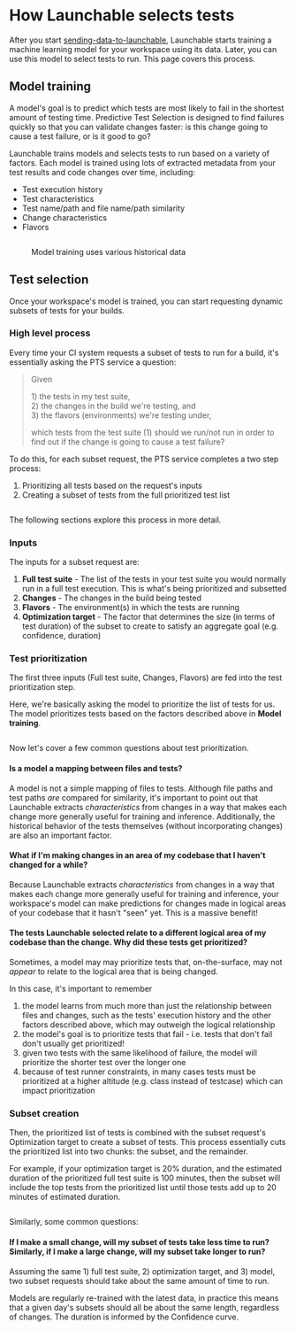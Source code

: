 # How Launchable selects tests

After you start [sending-data-to-launchable](../../sending-data-to-launchable/ "mention"), Launchable starts training a machine learning model for your workspace using its data. Later, you can use this model to select tests to run. This page covers this process.

## Model training

A model's goal is to predict which tests are most likely to fail in the shortest amount of testing time. Predictive Test Selection is designed to find failures quickly so that you can validate changes faster: is this change going to cause a test failure, or is it good to go?

Launchable trains models and selects tests to run based on a variety of factors. Each model is trained using lots of extracted metadata from your test results and code changes over time, including:

* Test execution history
* Test characteristics
* Test name/path and file name/path similarity
* Change characteristics
* Flavors

<figure><img src="../../.gitbook/assets/2022-09-12 model training diagram.png" alt=""><figcaption><p>Model training uses various historical data</p></figcaption></figure>

## Test selection

Once your workspace's model is trained, you can start requesting dynamic subsets of tests for your builds.

### High level process

Every time your CI system requests a subset of tests to run for a build, it's essentially asking the PTS service a question:

> Given
>
> 1\) the tests in my test suite,\
> 2\) the changes in the build we're testing, and\
> 3\) the flavors (environments) we're testing under,
>
> which tests from the test suite (1) should we run/not run in order to find out if the change is going to cause a test failure?

To do this, for each subset request, the PTS service completes a two step process:

1. Prioritizing all tests based on the request's inputs
2. Creating a subset of tests from the full prioritized test list

<figure><img src="../../.gitbook/assets/2022-09-12 full subset interaction diagram.png" alt=""><figcaption></figcaption></figure>

The following sections explore this process in more detail.

### Inputs

The inputs for a subset request are:

1. **Full test suite** - The list of the tests in your test suite you would normally run in a full test execution. This is what's being prioritized and subsetted
2. **Changes** - The changes in the build being tested
3. **Flavors** - The environment(s) in which the tests are running
4. **Optimization target** - The factor that determines the size (in terms of test duration) of the subset to create to satisfy an aggregate goal (e.g. confidence, duration)

### Test prioritization

The first three inputs (Full test suite, Changes, Flavors) are fed into the test prioritization step.

Here, we're basically asking the model to prioritize the list of tests for us. The model prioritizes tests based on the factors described above in **Model training**.

<figure><img src="../../.gitbook/assets/2022-09-12 test prioritization.png" alt=""><figcaption></figcaption></figure>

Now let's cover a few common questions about test prioritization.

#### Is a model a mapping between files and tests?

A model is not a simple mapping of files to tests. Although file paths and test paths _are_ compared for similarity, it's important to point out that Launchable extracts _characteristics_ from changes in a way that makes each change more generally useful for training and inference. Additionally, the historical behavior of the tests themselves (without incorporating changes) are also an important factor.

#### What if I'm making changes in an area of my codebase that I haven't changed for a while?

Because Launchable extracts _characteristics_ from changes in a way that makes each change more generally useful for training and inference, your workspace's model can make predictions for changes made in logical areas of your codebase that it hasn't "seen" yet. This is a massive benefit!

#### The tests Launchable selected relate to a different logical area of my codebase than the change. Why did these tests get prioritized?

Sometimes, a model may may prioritize tests that, on-the-surface, may not _appear_ to relate to the logical area that is being changed.

In this case, it's important to remember

1. the model learns from much more than just the relationship between files and changes, such as the tests' execution history and the other factors described above, which may outweigh the logical relationship
2. the model's goal is to prioritize tests that fail - i.e. tests that don't fail don't usually get prioritized!
3. given two tests with the same likelihood of failure, the model will prioritize the shorter test over the longer one
4. because of test runner constraints, in many cases tests must be prioritized at a higher altitude (e.g. class instead of testcase) which can impact prioritization

### Subset creation

Then, the prioritized list of tests is combined with the subset request's Optimization target to create a subset of tests. This process essentially cuts the prioritized list into two chunks: the subset, and the remainder.

For example, if your optimization target is 20% duration, and the estimated duration of the prioritized full test suite is 100 minutes, then the subset will include the top tests from the prioritized list until those tests add up to 20 minutes of estimated duration.

<figure><img src="../../.gitbook/assets/2022-09-12 subset creation.png" alt=""><figcaption></figcaption></figure>

Similarly, some common questions:

#### If I make a small change, will my subset of tests take less time to run? Similarly, if I make a large change, will my subset take longer to run?

Assuming the same 1) full test suite, 2) optimization target, and 3) model, two subset requests should take about the same amount of time to run.

Models are regularly re-trained with the latest data, in practice this means that a given day's subsets should all be about the same length, regardless of changes. The duration is informed by the Confidence curve.

